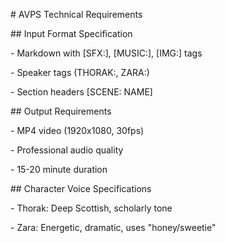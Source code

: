 \# AVPS Technical Requirements

\#\# Input Format Specification

\- Markdown with \[SFX:\], \[MUSIC:\], \[IMG:\] tags

\- Speaker tags (THORAK:, ZARA:)

\- Section headers \[SCENE: NAME\]

\#\# Output Requirements  

\- MP4 video (1920x1080, 30fps)

\- Professional audio quality

\- 15-20 minute duration

\#\# Character Voice Specifications

\- Thorak: Deep Scottish, scholarly tone

\- Zara: Energetic, dramatic, uses "honey/sweetie"